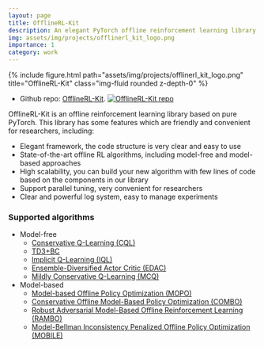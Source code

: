```yaml
---
layout: page
title: OfflineRL-Kit
description: An elegant PyTorch offline reinforcement learning library.
img: assets/img/projects/offlinerl_kit_logo.png
importance: 1
category: work
---
```



<div class="row justify-content-sm-center" >
    <div class="col-sm mt-3 mt-md-0">
        {% include figure.html path="assets/img/projects/offlinerl_kit_logo.png" title="OfflineRL-Kit" class="img-fluid rounded z-depth-0" %}
    </div>
</div>

- Github repo: [OfflineRL-Kit](https://github.com/yihaosun1124/OfflineRL-Kit). [![OfflineRL-Kit repo](https://img.shields.io/github/stars/yihaosun1124/OfflineRL-Kit?style=social)](https://github.com/yihaosun1124/OfflineRL-Kit)

OfflineRL-Kit is an offline reinforcement learning library based on pure PyTorch. This library has some features which are friendly and convenient for researchers, including:

- Elegant framework, the code structure is very clear and easy to use
- State-of-the-art offline RL algorithms, including model-free and model-based approaches
- High scalability, you can build your new algorithm with few lines of code based on the components in our library
- Support parallel tuning, very convenient for researchers
- Clear and powerful log system, easy to manage experiments

### Supported algorithms
- Model-free
    - [Conservative Q-Learning (CQL)](https://arxiv.org/abs/2006.04779)
    - [TD3+BC](https://arxiv.org/abs/2106.06860)
    - [Implicit Q-Learning (IQL)](https://arxiv.org/abs/2110.06169)
    - [Ensemble-Diversified Actor Critic (EDAC)](https://arxiv.org/abs/2110.01548)
    - [Mildly Conservative Q-Learning (MCQ)](https://arxiv.org/abs/2206.04745)
- Model-based
    - [Model-based Offline Policy Optimization (MOPO)](https://arxiv.org/abs/2005.13239)
    - [Conservative Offline Model-Based Policy Optimization (COMBO)](https://arxiv.org/abs/2102.08363)
    - [Robust Adversarial Model-Based Offline Reinforcement Learning (RAMBO)](https://arxiv.org/abs/2204.12581)
    - [Model-Bellman Inconsistency Penalized Offline Policy Optimization (MOBILE)](https://proceedings.mlr.press/v202/sun23q.html)